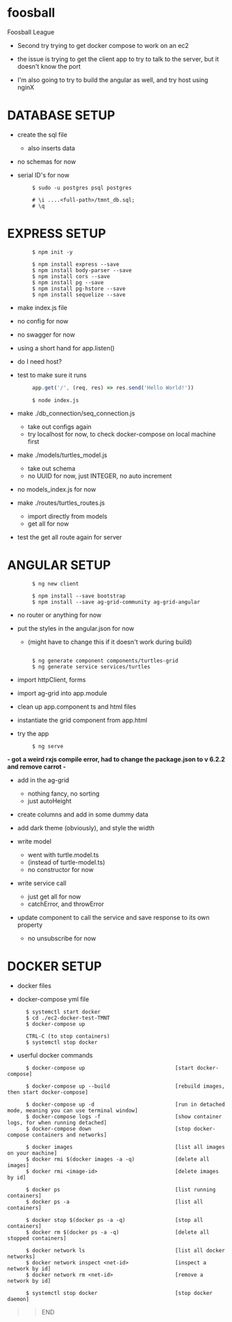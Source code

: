 # foosball
Foosball League



- Second try trying to get docker compose to work on an ec2
- the issue is trying to get the client app to try to talk to the server, but it doesn't know the port

- I'm also going to try to build the angular as well, and try host using nginX

# DATABASE SETUP

- create the sql file
  - also inserts data

- no schemas for now
- serial ID's for now

```
        $ sudo -u postgres psql postgres

        # \i ....<full-path>/tmnt_db.sql;
        # \q
```



# EXPRESS SETUP

```
        $ npm init -y

        $ npm install express --save
        $ npm install body-parser --save
        $ npm install cors --save
        $ npm install pg --save
        $ npm install pg-hstore --save
        $ npm install sequelize --save

```


- make index.js file

- no config for now
- no swagger for now
- using a short hand for app.listen()
- do I need host?

- test to make sure it runs
```js
        app.get('/', (req, res) => res.send('Hello World!'))
```
```
        $ node index.js
```

- make ./db_connection/seq_connection.js
  - take out configs again
  - try localhost for now, to check docker-compose on local machine first

- make ./models/turtles_model.js
  - take out schema
  - no UUID for now, just INTEGER, no auto increment

- no models_index.js for now

- make ./routes/turtles_routes.js
  - import directly from models
  - get all for now

- test the get all route again for server



# ANGULAR SETUP

```
        $ ng new client

        $ npm install --save bootstrap
        $ npm install --save ag-grid-community ag-grid-angular

```

  - no router or anything for now

  - put the styles in the angular.json for now
    - (might have to change this if it doesn't work during build)

```

        $ ng generate component components/turtles-grid
        $ ng generate service services/turtles

```

  - import httpClient, forms
  - import ag-grid into app.module

  - clean up app.component ts and html files
  - instantiate the grid component from app.html

  - try the app

```
        $ ng serve
```

**- got a weird rxjs compile error, had to change the package.json to v 6.2.2 and remove carrot -**

  - add in the ag-grid
    - nothing fancy, no sorting
    - just autoHeight

  - create columns and add in some dummy data
  - add dark theme (obviously), and style the width

  - write model
    - went with turtle.model.ts
    - (instead of turtle-model.ts)
    - no constructor for now

  - write service call
    - just get all for now
    - catchError, and throwError

  - update component to call the service and save response to its own property
    - no unsubscribe for now


# DOCKER SETUP

- docker files

- docker-compose yml file

```
      $ systemctl start docker
      $ cd ./ec2-docker-test-TMNT
      $ docker-compose up

      CTRL-C (to stop containers)
      $ systemctl stop docker
```

- userful docker commands
```
      $ docker-compose up                             [start docker-compose]

      $ docker-compose up --build                     [rebuild images, then start docker-compose]

      $ docker-compose up -d                          [run in detached mode, meaning you can use terminal window]
      $ docker-compose logs -f                        [show container logs, for when running detached]
      $ docker-compose down                           [stop docker-compose containers and networks]

      $ docker images                                 [list all images on your machine]
      $ docker rmi $(docker images -a -q)             [delete all images]
      $ docker rmi <image-id>                         [delete images by id]

      $ docker ps                                     [list running containers]
      $ docker ps -a                                  [list all containers]   

      $ docker stop $(docker ps -a -q)                [stop all containers]
      $ docker rm $(docker ps -a -q)                  [delete all stopped containers]

      $ docker network ls                             [list all docker networks]
      $ docker network inspect <net-id>               [inspect a network by id]
      $ docker network rm <net-id>                    [remove a network by id]

      $ systemctl stop docker                         [stop docker daemon]
```


>> END
